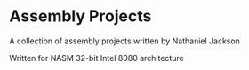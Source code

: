 # Assembly Projects

A collection of assembly projects written by Nathaniel Jackson

Written for NASM 32-bit Intel 8080 architecture
